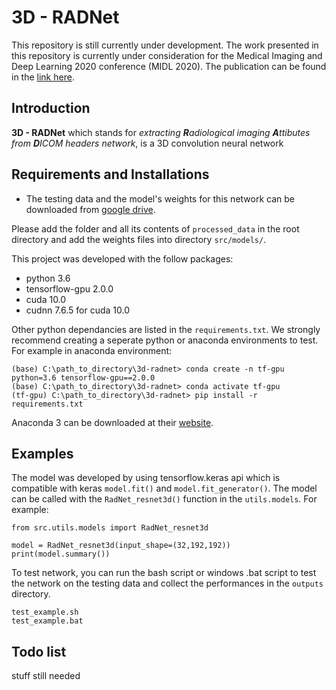 # 3D - RADNet
This repository is still currently under development. The work presented in this repository is currently under consideration for the Medical Imaging and Deep Learning 2020 conference (MIDL 2020). The publication can be found in the [link here]( https://openreview.net/forum?id=CCbuElJreP).

## Introduction
**3D - RADNet** which stands for *extracting **R**adiological imaging **A**ttibutes from **D**ICOM headers network*, is a 3D convolution neural network 

## Requirements and Installations
- The testing data and the model's weights for this network can be downloaded from [google drive](https://drive.google.com/drive/folders/12mjuS23pBy-KZTN3KNDJAlTxr2tttioX?usp=sharing).  

Please add the folder and all its contents of ```processed_data``` in the root directory and add the weights files into directory ```src/models/```.

This project was developed with the follow packages:
- python 3.6
- tensorflow-gpu 2.0.0
- cuda 10.0
- cudnn 7.6.5 for cuda 10.0

Other python dependancies are listed in the ```requirements.txt```. We strongly recommend creating a seperate python or anaconda environments to test. For example in anaconda environment:
```
(base) C:\path_to_directory\3d-radnet> conda create -n tf-gpu python=3.6 tensorflow-gpu==2.0.0
(base) C:\path_to_directory\3d-radnet> conda activate tf-gpu
(tf-gpu) C:\path_to_directory\3d-radnet> pip install -r requirements.txt
```
Anaconda 3 can be downloaded at their [website](https://www.anaconda.com/distribution/#download-section).

## Examples
The model was developed by using tensorflow.keras api which is compatible with keras ```model.fit()``` and ```model.fit_generator()```. The model can be called with the ```RadNet_resnet3d()``` function in the ```utils.models```. For example:
```
from src.utils.models import RadNet_resnet3d

model = RadNet_resnet3d(input_shape=(32,192,192))
print(model.summary())
```
To test network, you can run the bash script or windows .bat script to test the network on the testing data and collect the performances in the ```outputs``` directory.
```
test_example.sh
test_example.bat
```
## Todo list
stuff still needed
